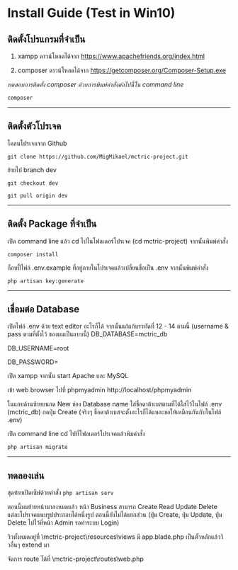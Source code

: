 # Install Guide (Test in Win10)

## ติดตั้งโปรแกรมที่จำเป็น 
1. xampp ดาวน์โหลดได้จาก
https://www.apachefriends.org/index.html

2. composer ดาวน์โหลดได้จาก 
https://getcomposer.org/Composer-Setup.exe

_ทดสอบการติดตั้ง composer ด้วยการพิมพ์คำสั่งต่อไปนี้ใน command line_

`composer`

---

## ติดตั้งตัวโปรเจค
โคลนโปรเจคจาก Github

`git clone https://github.com/MigMikael/mctric-project.git`

ย้ายไป branch dev

`git checkout dev`

`git pull origin dev`

---

## ติดตั้ง Package ที่จำเป็น
เปิด command line แล้ว cd ไปในโฟลเดอร์โปรเจค (cd mctric-project) จากนั้นพิมพ์คำสั่ง

`composer install`

ก็อบปี้ไฟล์ .env.example ที่อยู่ภายในโปรเจคแล้วเปลี่ยนชื่อเป็น .env จากนั้นพิมพ์คำสั่ง

`php artisan key:generate`

---

## เชื่อมต่อ Database
เปิดไฟล์ .env ด้วย text editor อะไรก็ได้ จากนั้นแก้แก้บรรทัดที่ 12 - 14 ตามนี้ (username & pass ตามที่ตั้งไว้ ของผมเป็นแบบนี้)
DB_DATABASE=mctric_db

DB_USERNAME=root

DB_PASSWORD=


เปิด xampp จากนั้น start Apache และ MySQL


เข้า web browser ไปที่ phpmyadmin http://localhost/phpmyadmin


ในแถบด้านซ้ายบนกด New ช่อง Database name ใส่ชื่อดาต้าเบสตามที่ได้ใส่ไว้ในไฟล์ .env (mctric_db) กดปุ่ม Create
(จริงๆ ชื่อดาต้าเบสจะตั้งอะไรก็ได้แหละขอให้เหมือนกันกับในไฟล์ .env)


เปิด command line cd ไปที่โฟลเดอร์โปรเจคแล้วพิมคำสั่ง

`php artisan migrate`

---

## ทดลองเล่น
สุดท้ายเปิดเซิฟด้วยคำสั่ง 
`php artisan serv`

ตอนนี้ผมย้ายหน้ามาลงหมดแล้ว หน้า Business สามารถ Create Read Update Delete แต่ละโปรเจคแนบรูปประกอบได้หนึ่งรูป
ตอนนี้ยังไม่ได้แยกส่วน (ปุ่ม Create, ปุ่ม Update, ปุ่ม Delete ไปไว้ที่หน้า Admin รอทำระบบ Login)

วิวทั้งหมดอยู่ที่ \mctric-project\resources\views
มี app.blade.php เป็นตั้วหลักแล้ววิวอื่นๆ extend มา

จัดการ route ได้ที่ \mctric-project\routes\web.php
